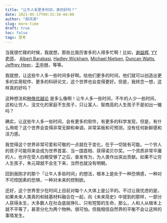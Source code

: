 ```yaml
---
title: "让牛人有更多时间，真的好吗？"
date: 2021-05-17T09:31:34-04:00
author: "郝鸿涛"
slug: more-time
draft: true
toc: false
tags: 思考
---
```


当我很忙碌的时候，我就想，那些比我厉害多的人得多忙啊！比如，[谢益辉](https://yihui.org/), [YY 老师](http://yongyeol.com/)， [Albert Barabasi](https://barabasi.com/), [Hadley Wickham](http://hadley.nz/), [Michael Nielsen](https://michaelnielsen.org/), [Duncan Watts](https://scholar.google.com/citations?user=LhOAiXMAAAAJ&hl=en&oi=sra), [Jeffrey Heer](https://homes.cs.washington.edu/~jheer/)，[王中林](http://www.nanoscience.gatech.edu/)，等等。

我就想，让这些牛人多一些时间多好啊。给他们更多的时间，他们就可以创造出更多的实用软件、更多的科研论文，这个世界也会变得更好。但是，我转念一想，这样真的好吗？

这种想法和[种族优越论](https://www.pep.com.cn/czls/rjbczls/rjczlswd/201311/t20131101_1373752.html) 是多么像啊！让牛人多一些时间，不牛的人少一些时间，这和让穷人、没文化的家庭不生孩子，只让富人、智商高的人生孩子不是如出一辙吗？

确实，让这些牛人多一些时间，会有更多的软件，有更多的科学发现，但是，有什么用呢？这个世界会变得非常无聊和单调，非常呆板和可预测，没有任何新鲜感和活力感。

我觉得这个世界非常可爱和可敬的一点就在于变化，在于一切皆有可能。一个穷人的孩子可能将来会成为世界首富、当一国首相、获得诺贝尔奖。一个资质非常平庸的人，也许在受人白眼受够了之后，奋发有为，为人类作出突出贡献。如果不让穷人生孩子，朱元璋就不会生下来，当然也就没有明朝。

回到我刚才的那个「让牛人多些时间」的想法，根本上是处于一种恐惧感，一种对不可控因素的恐惧，一种对未来的控制欲。

还好，这个世界至少在时间上目前对每个人大体上是公平的。不过让我忧虑的是，如果未来人类真的和硅基材料融合在一起，向《未来简史》中提到的那样，一部分人获得永生，大多数人在社会底层挣扎、只有短暂的生命，那么，人和人从根本上就不平等了，甚至分化为两个物种。很可怕。但我相信自然界的平衡不会让这样的事情发生。